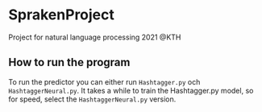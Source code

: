 # SprakenProject
Project for natural language processing 2021 @KTH

## How to run the program 
To run the predictor you can either run `Hashtagger.py` och `HashtaggerNeural.py`. It takes a while to train the Hashtagger.py model, so for speed, select the `HashtaggerNeural.py` version.